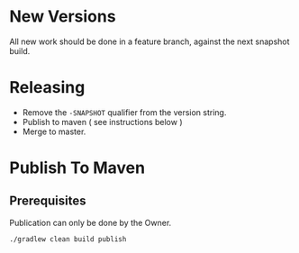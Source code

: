 # New Versions

All new work should be done in a feature branch, against the next snapshot build.

# Releasing

- Remove the `-SNAPSHOT` qualifier from the version string.
- Publish to maven ( see instructions below )
- Merge to master.


# Publish To Maven

## Prerequisites

Publication can only be done by the Owner.

```bash
./gradlew clean build publish
```

